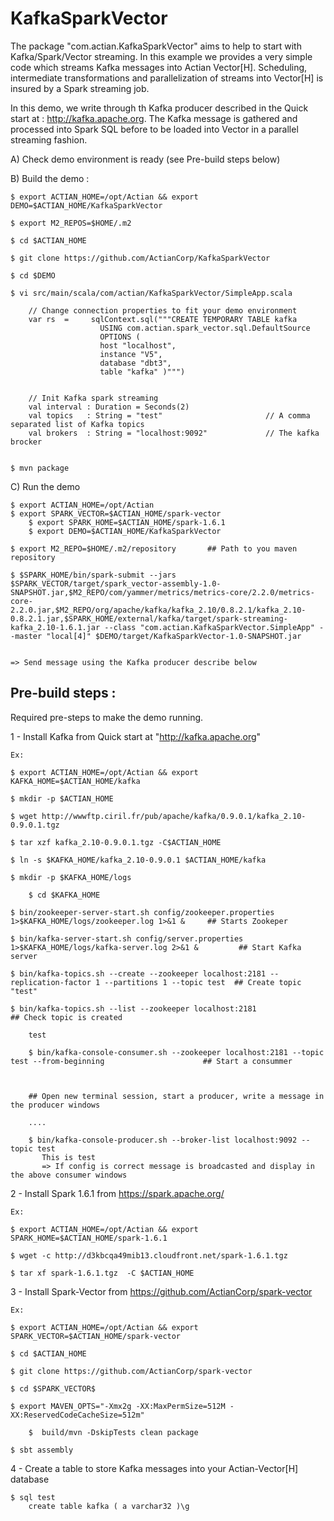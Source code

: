 # KafkaSparkVector

The package "com.actian.KafkaSparkVector" aims to help to start with Kafka/Spark/Vector streaming.
In this example we provides a very simple code  which streams Kafka messages into Actian Vector[H].
Scheduling, intermediate transformations and parallelization of streams into Vector[H] is insured by 
a Spark streaming job.

In this demo, we write through th Kafka producer described in the Quick start at : http://kafka.apache.org. 
The Kafka message is gathered and processed into Spark SQL before to be loaded into Vector in a parallel 
streaming fashion.


A) Check demo environment is ready (see Pre-build steps below)


B) Build the demo :


	$ export ACTIAN_HOME=/opt/Actian && export DEMO=$ACTIAN_HOME/KafkaSparkVector 

	$ export M2_REPOS=$HOME/.m2

	$ cd $ACTIAN_HOME

	$ git clone https://github.com/ActianCorp/KafkaSparkVector

	$ cd $DEMO

	$ vi src/main/scala/com/actian/KafkaSparkVector/SimpleApp.scala

		// Change connection properties to fit your demo environment 
		var rs  =     sqlContext.sql("""CREATE TEMPORARY TABLE kafka
						USING com.actian.spark_vector.sql.DefaultSource
						OPTIONS (
						host "localhost",
						instance "V5",
						database "dbt3",
						table "kafka" )""")
    
    
		// Init Kafka spark streaming
		val interval : Duration = Seconds(2)
		val topics   : String = "test"                       // A comma separated list of Kafka topics
		val brokers  : String = "localhost:9092"             // The kafka brocker


	$ mvn package


C) Run the demo

	$ export ACTIAN_HOME=/opt/Actian 
	$ export SPARK_VECTOR=$ACTIAN_HOME/spark-vector
        $ export SPARK_HOME=$ACTIAN_HOME/spark-1.6.1
        $ export DEMO=$ACTIAN_HOME/KafkaSparkVector

	$ export M2_REPO=$HOME/.m2/repository       ## Path to you maven repository
	
	$ $SPARK_HOME/bin/spark-submit --jars $SPARK_VECTOR/target/spark_vector-assembly-1.0-SNAPSHOT.jar,$M2_REPO/com/yammer/metrics/metrics-core/2.2.0/metrics-core-2.2.0.jar,$M2_REPO/org/apache/kafka/kafka_2.10/0.8.2.1/kafka_2.10-0.8.2.1.jar,$SPARK_HOME/external/kafka/target/spark-streaming-kafka_2.10-1.6.1.jar --class "com.actian.KafkaSparkVector.SimpleApp" --master "local[4]" $DEMO/target/KafkaSparkVector-1.0-SNAPSHOT.jar


	=> Send message using the Kafka producer describe below 



Pre-build steps :
---------------------------------------------------------------------------------

Required pre-steps to make the demo running.


1 - Install Kafka from Quick start at "http://kafka.apache.org" 

	Ex: 

	$ export ACTIAN_HOME=/opt/Actian && export KAFKA_HOME=$ACTIAN_HOME/kafka

	$ mkdir -p $ACTIAN_HOME
	
	$ wget http://wwwftp.ciril.fr/pub/apache/kafka/0.9.0.1/kafka_2.10-0.9.0.1.tgz

	$ tar xzf kafka_2.10-0.9.0.1.tgz -C$ACTIAN_HOME

	$ ln -s $KAFKA_HOME/kafka_2.10-0.9.0.1 $ACTIAN_HOME/kafka

	$ mkdir -p $KAFKA_HOME/logs
       
        $ cd $KAFKA_HOME

	$ bin/zookeeper-server-start.sh config/zookeeper.properties 1>$KAFKA_HOME/logs/zookeeper.log 1>&1 &     ## Starts Zookeper

	$ bin/kafka-server-start.sh config/server.properties 1>$KAFKA_HOME/logs/kafka-server.log 2>&1 &         ## Start Kafka server

	$ bin/kafka-topics.sh --create --zookeeper localhost:2181 --replication-factor 1 --partitions 1 --topic test  ## Create topic "test"

	$ bin/kafka-topics.sh --list --zookeeper localhost:2181                                                       ## Check topic is created

		test

        $ bin/kafka-console-consumer.sh --zookeeper localhost:2181 --topic test --from-beginning                      ## Start a consummer

       

        ## Open new terminal session, start a producer, write a message in the producer windows

        ....

        $ bin/kafka-console-producer.sh --broker-list localhost:9092 --topic test
           This is test 
           => If config is correct message is broadcasted and display in the above consumer windows



2 - Install Spark 1.6.1 from https://spark.apache.org/

	Ex:
	
	$ export ACTIAN_HOME=/opt/Actian && export SPARK_HOME=$ACTIAN_HOME/spark-1.6.1

	$ wget -c http://d3kbcqa49mib13.cloudfront.net/spark-1.6.1.tgz

	$ tar xf spark-1.6.1.tgz  -C $ACTIAN_HOME



3 - Install Spark-Vector from https://github.com/ActianCorp/spark-vector

	Ex:

	$ export ACTIAN_HOME=/opt/Actian && export SPARK_VECTOR=$ACTIAN_HOME/spark-vector

	$ cd $ACTIAN_HOME

	$ git clone https://github.com/ActianCorp/spark-vector

	$ cd $SPARK_VECTOR$  

	$ export MAVEN_OPTS="-Xmx2g -XX:MaxPermSize=512M -XX:ReservedCodeCacheSize=512m"

        $  build/mvn -DskipTests clean package
	
	$ sbt assembly



  
4 - Create a table to store Kafka messages into your Actian-Vector[H] database

	$ sql test
		create table kafka ( a varchar32 )\g



	





